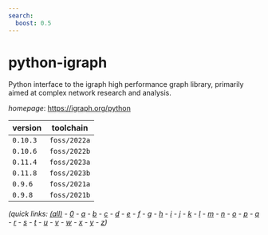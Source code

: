 ```yaml
---
search:
  boost: 0.5
---
```

# python-igraph

Python interface to the igraph high performance graph library, primarily aimed at complex network  research and analysis.

*homepage*: <https://igraph.org/python>

version | toolchain
--------|----------
``0.10.3`` | ``foss/2022a``
``0.10.6`` | ``foss/2022b``
``0.11.4`` | ``foss/2023a``
``0.11.8`` | ``foss/2023b``
``0.9.6`` | ``foss/2021a``
``0.9.8`` | ``foss/2021b``


*(quick links: [(all)](../index.md) - [0](../0/index.md) - [a](../a/index.md) - [b](../b/index.md) - [c](../c/index.md) - [d](../d/index.md) - [e](../e/index.md) - [f](../f/index.md) - [g](../g/index.md) - [h](../h/index.md) - [i](../i/index.md) - [j](../j/index.md) - [k](../k/index.md) - [l](../l/index.md) - [m](../m/index.md) - [n](../n/index.md) - [o](../o/index.md) - [p](../p/index.md) - [q](../q/index.md) - [r](../r/index.md) - [s](../s/index.md) - [t](../t/index.md) - [u](../u/index.md) - [v](../v/index.md) - [w](../w/index.md) - [x](../x/index.md) - [y](../y/index.md) - [z](../z/index.md))*

